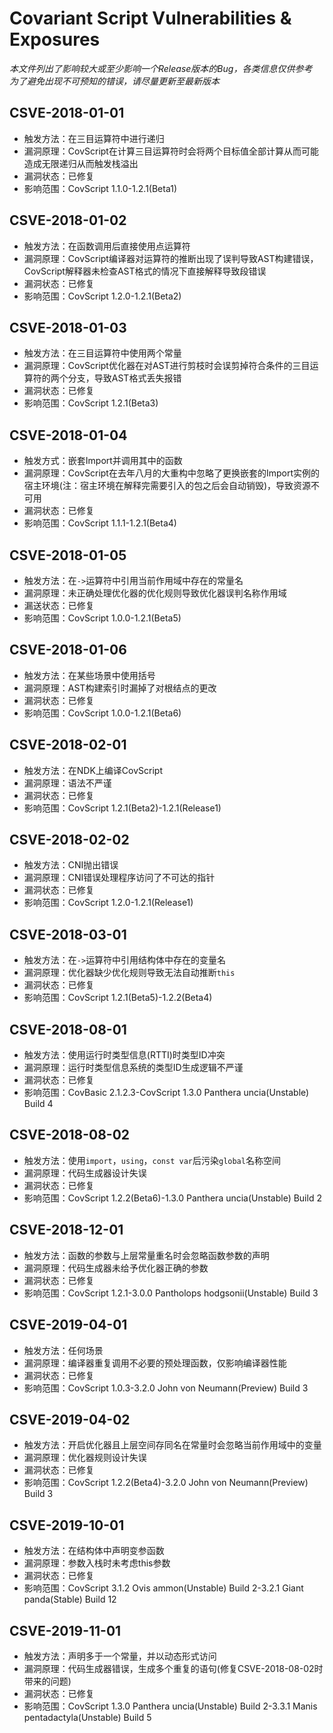 # Covariant Script Vulnerabilities & Exposures #
*本文件列出了影响较大或至少影响一个Release版本的Bug，各类信息仅供参考*  
*为了避免出现不可预知的错误，请尽量更新至最新版本*
## CSVE-2018-01-01 ##
+ 触发方法：在三目运算符中进行递归
+ 漏洞原理：CovScript在计算三目运算符时会将两个目标值全部计算从而可能造成无限递归从而触发栈溢出
+ 漏洞状态：已修复
+ 影响范围：CovScript 1.1.0-1.2.1(Beta1)
## CSVE-2018-01-02 ##
+ 触发方法：在函数调用后直接使用点运算符
+ 漏洞原理：CovScript编译器对运算符的推断出现了误判导致AST构建错误，CovScript解释器未检查AST格式的情况下直接解释导致段错误
+ 漏洞状态：已修复
+ 影响范围：CovScript 1.2.0-1.2.1(Beta2)
## CSVE-2018-01-03 ##
+ 触发方法：在三目运算符中使用两个常量
+ 漏洞原理：CovScript优化器在对AST进行剪枝时会误剪掉符合条件的三目运算符的两个分支，导致AST格式丢失报错
+ 漏洞状态：已修复
+ 影响范围：CovScript 1.2.1(Beta3)
## CSVE-2018-01-04 ##
+ 触发方式：嵌套Import并调用其中的函数
+ 漏洞原理：CovScript在去年八月的大重构中忽略了更换嵌套的Import实例的宿主环境(注：宿主环境在解释完需要引入的包之后会自动销毁)，导致资源不可用
+ 漏洞状态：已修复
+ 影响范围：CovScript 1.1.1-1.2.1(Beta4)
## CSVE-2018-01-05 ##
+ 触发方法：在`->`运算符中引用当前作用域中存在的常量名
+ 漏洞原理：未正确处理优化器的优化规则导致优化器误判名称作用域
+ 漏送状态：已修复
+ 影响范围：CovScript 1.0.0-1.2.1(Beta5)
## CSVE-2018-01-06 ##
+ 触发方法：在某些场景中使用括号
+ 漏洞原理：AST构建索引时漏掉了对根结点的更改
+ 漏洞状态：已修复
+ 影响范围：CovScript 1.0.0-1.2.1(Beta6)
## CSVE-2018-02-01 ##
+ 触发方法：在NDK上编译CovScript
+ 漏洞原理：语法不严谨
+ 漏洞状态：已修复
+ 影响范围：CovScript 1.2.1(Beta2)-1.2.1(Release1)
## CSVE-2018-02-02 ##
+ 触发方法：CNI抛出错误
+ 漏洞原理：CNI错误处理程序访问了不可达的指针
+ 漏洞状态：已修复
+ 影响范围：CovScript 1.2.0-1.2.1(Release1)
## CSVE-2018-03-01 ##
+ 触发方法：在`->`运算符中引用结构体中存在的变量名
+ 漏洞原理：优化器缺少优化规则导致无法自动推断`this`
+ 漏洞状态：已修复
+ 影响范围：CovScript 1.2.1(Beta5)-1.2.2(Beta4)
## CSVE-2018-08-01 ##
+ 触发方法：使用运行时类型信息(RTTI)时类型ID冲突
+ 漏洞原理：运行时类型信息系统的类型ID生成逻辑不严谨
+ 漏洞状态：已修复
+ 影响范围：CovBasic 2.1.2.3-CovScript 1.3.0 Panthera uncia(Unstable) Build 4
## CSVE-2018-08-02 ##
+ 触发方法：使用`import`，`using`，`const var`后污染`global`名称空间
+ 漏洞原理：代码生成器设计失误
+ 漏洞状态：已修复
+ 影响范围：CovScript 1.2.2(Beta6)-1.3.0 Panthera uncia(Unstable) Build 2
## CSVE-2018-12-01 ##
+ 触发方法：函数的参数与上层常量重名时会忽略函数参数的声明
+ 漏洞原理：代码生成器未给予优化器正确的参数
+ 漏洞状态：已修复
+ 影响范围：CovScript 1.2.1-3.0.0 Pantholops hodgsonii(Unstable) Build 3
## CSVE-2019-04-01 ##
+ 触发方法：任何场景
+ 漏洞原理：编译器重复调用不必要的预处理函数，仅影响编译器性能
+ 漏洞状态：已修复
+ 影响范围：CovScript 1.0.3-3.2.0 John von Neumann(Preview) Build 3
## CSVE-2019-04-02 ##
+ 触发方法：开启优化器且上层空间存同名在常量时会忽略当前作用域中的变量
+ 漏洞原理：优化器规则设计失误
+ 漏洞状态：已修复
+ 影响范围：CovScript 1.2.2(Beta4)-3.2.0 John von Neumann(Preview) Build 3
## CSVE-2019-10-01 ##
+ 触发方法：在结构体中声明变参函数
+ 漏洞原理：参数入栈时未考虑this参数
+ 漏洞状态：已修复
+ 影响范围：CovScript 3.1.2 Ovis ammon(Unstable) Build 2-3.2.1 Giant panda(Stable) Build 12
## CSVE-2019-11-01 ##
+ 触发方法：声明多于一个常量，并以动态形式访问
+ 漏洞原理：代码生成器错误，生成多个重复的语句(修复CSVE-2018-08-02时带来的问题)
+ 漏洞状态：已修复
+ 影响范围：CovScript 1.3.0 Panthera uncia(Unstable) Build 2-3.3.1 Manis pentadactyla(Unstable) Build 5